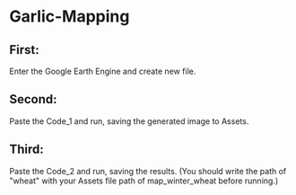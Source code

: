 # Garlic-Mapping
## First:
Enter the Google Earth Engine and create new file.
## Second:
Paste the Code_1 and run, saving the generated image to Assets.
## Third:
Paste the Code_2 and run, saving the results.
(You should write the path of "wheat" with your Assets file path of map_winter_wheat before running.)
